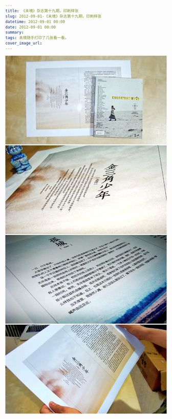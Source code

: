 ```yaml
---
title: 《未境》杂志第十九期，印刷样张
slug: 2012-09-01-《未境》杂志第十九期，印刷样张
datetime: 2012-09-01 00:00
date: 2012-09-01 00:00
summary: 
tags: 未境随手打印了几张看一看。
cover_image_url: 
---
```

![07974-0xh4bl3oxxii.png](../assets/2019/09/1082482941.png)
![29655-64had4u7oaa.png](../assets/2019/09/274612681.png)
![29249-2iy38s7ypqu.png](../assets/2019/09/3536833919.png)
![77523-iuu2rn41k3n.png](../assets/2019/09/1373039334.png)
<!--more-->